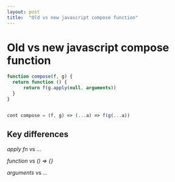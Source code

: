 ```yaml
---
layout: post
title:  "Old vs new javascript compose function"
---
```


# Old vs new javascript compose function


``` javascript
function compose(f, g) {
  return function () {  
      return f(g.apply(null, arguments))
  }
}
```

``` javascript

cont compose = (f, g) => (...a) => f(g(...a))

```

## Key differences

*apply fn* vs *...*

*function* vs *() => {}*

*arguments* vs *...*